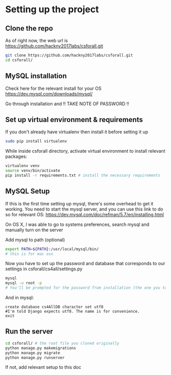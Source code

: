 # Setting up the project

## Clone the repo 

As of right now, the web url is https://github.com/hackny2017labs/csforall.git
```sh
git clone https://github.com/hackny2017labs/csforall.git
cd csforall/
```

## MySQL installation

Check here for the relevant install for your OS
https://dev.mysql.com/downloads/mysql/

Go through installation and !! TAKE NOTE OF PASSWORD !!


## Set up virtual environment & requirements

If you don't already have virtualenv then install it before setting it up
```sh
sudo pip install virtualenv
```
While inside csforall directory, activate virtual environment to install relevant packages:
```sh
virtualenv venv
source venv/bin/activate
pip install -r requirements.txt # install the necessary requirements
```

## MySQL Setup

If this is the first time setting up mysql, there's some overhead to get it working. You need to start the mysql server, and you can use this link to do so for relevant OS: 
https://dev.mysql.com/doc/refman/5.7/en/installing.html

On OS X, I was able to go to systems preferences, search mysql and manually turn on the server

Add mysql to path (optional)
```sh
export PATH=${PATH}:/usr/local/mysql/bin/
# this is for mac osx
```

Now you have to set up the password and database that corresponds to our settings in csforall/cs4all/settings.py
```sh
mysql
mysql -u root -p
# You'll be prompted for the password from installation (the one you took note of hopefully)
```

And in mysql:
```
create database cs4AllDB character set utf8
#I'm told Django expects utf8. The name is for convenience.
exit
```
## Run the server

```sh
cd csforall/ # the root file you cloned originally
python manage.py makemigrations
python manage.py migrate
python manage.py runserver
```
If not, add relevant setup to this doc
